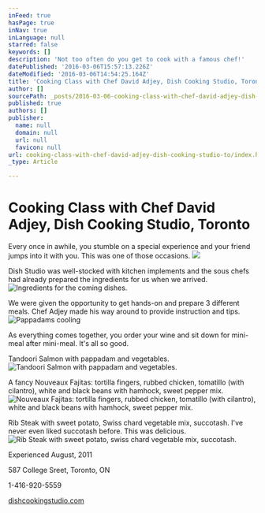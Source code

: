 ```yaml
---
inFeed: true
hasPage: true
inNav: true
inLanguage: null
starred: false
keywords: []
description: 'Not too often do you get to cook with a famous chef!'
datePublished: '2016-03-06T15:57:13.226Z'
dateModified: '2016-03-06T14:54:25.164Z'
title: 'Cooking Class with Chef David Adjey, Dish Cooking Studio, Toronto'
author: []
sourcePath: _posts/2016-03-06-cooking-class-with-chef-david-adjey-dish-studio-toronto.md
published: true
authors: []
publisher:
  name: null
  domain: null
  url: null
  favicon: null
url: cooking-class-with-chef-david-adjey-dish-cooking-studio-to/index.html
_type: Article

---
```

# Cooking Class with Chef David Adjey, Dish Cooking Studio, Toronto

Every once in awhile, you stumble on a special experience and your friend jumps into it with you. This was one of those occasions.
![](https://the-grid-user-content.s3-us-west-2.amazonaws.com/ca6b44ac-4afe-4142-9655-d2b7a1a01f47.jpg)

Dish Studio was well-stocked with kitchen implements and the sous chefs had already prepared the ingredients for us when we arrived.
![Ingredients for the coming dishes.](https://the-grid-user-content.s3-us-west-2.amazonaws.com/4322f459-5068-4b35-a525-a6c2068e437c.jpg)

We were given the opportunity to get hands-on and prepare 3 different meals.  Chef Adjey made his way around to provide instruction and tips.
![Pappadams cooling](https://the-grid-user-content.s3-us-west-2.amazonaws.com/f2431aa2-f9e4-48f9-8ae0-57a00afffaff.jpg)

As everything comes together, you order your wine and sit down for mini-meal after mini-meal.  It's all so good.

Tandoori Salmon with pappadam and vegetables.
![Tandoori Salmon with pappadam and vegetables.](https://s3-us-west-2.amazonaws.com/the-grid-img/p/5bb31826a1c42cfb79b161720dfb5ce1be82b920.jpg)

A fancy Nouveaux Fajitas: tortilla fingers, rubbed chicken, tomatillo (with cilantro), white and black beans with hamhock, sweet pepper mix.
![Nouveaux Fajitas: tortilla fingers, rubbed chicken, tomatillo (with cilantro), white and black beans with hamhock, sweet pepper mix.](https://s3-us-west-2.amazonaws.com/the-grid-img/p/39ec146ba0e74a7fe9f86e6c640cb7f0095114ab.jpg)

Rib Steak with sweet potato, Swiss chard vegetable mix, succotash. I've never even liked succotash before.  This was delicious.
![Rib Steak with sweet potato, swiss chard vegetable mix, succotash.](https://s3-us-west-2.amazonaws.com/the-grid-img/p/318d832df032cec6bb960d928baed44386fb36de.jpg)

Experienced August, 2011

587 College Sreet, Toronto, ON

1-416-920-5559

[dishcookingstudio.com][0]

[0]: http://www.dishcookingstudio.com/